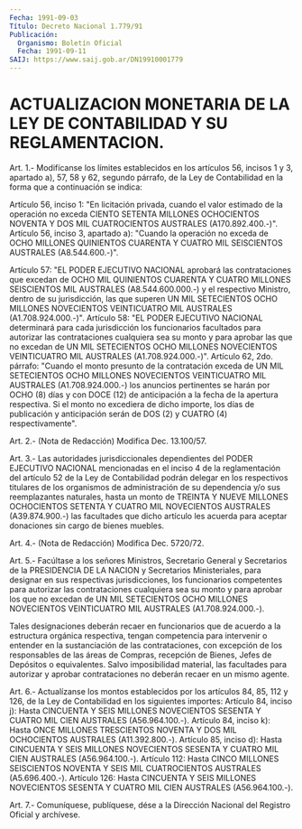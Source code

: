 ```yaml
---
Fecha: 1991-09-03
Título: Decreto Nacional 1.779/91
Publicación:
  Organismo: Boletín Oficial
  Fecha: 1991-09-11
SAIJ: https://www.saij.gob.ar/DN19910001779
---
```

# ACTUALIZACION MONETARIA DE LA LEY DE CONTABILIDAD Y SU REGLAMENTACION.

<a id="1"></a>
Art. 1.- Modifícanse los límites establecidos en los artículos 56, incisos  1  y  3, apartado a), 57, 58 y 62, segundo párrafo, de la Ley de Contabilidad  en  la  forma que a continuación se indica:

Artículo 56, inciso 1:  "En licitación privada, cuando el  valor  estimado  de la operación no  exceda CIENTO SETENTA MILLONES OCHOCIENTOS NOVENTA  Y  DOS  MIL CUATROCIENTOS AUSTRALES (A170.892.400.-)".  Artículo 56, inciso 3, apartado a):  "Cuando   la  operación  no  exceda  de  OCHO  MILLONES  QUINIENTOS CUARENTA Y  CUATRO  MIL SEISCIENTOS AUSTRALES (A8.544.600.-)".

Artículo 57:  "EL  PODER  EJECUTIVO  NACIONAL  aprobará  las  contrataciones  que excedan  de OCHO  MIL  QUINIENTOS    CUARENTA  Y  CUATRO  MILLONES SEISCIENTOS  MIL  AUSTRALES  (A8.544.600.000.-)   y  el  respectivo Ministro,  dentro  de  su  jurisdicción,  las  que superen  UN  MIL SETECIENTOS  OCHO MILLONES NOVECIENTOS VEINTICUATRO  MIL  AUSTRALES (A1.708.924.000.-)".  Artículo 58:  "EL PODER EJECUTIVO  NACIONAL  determinará  para  cada jurisdicción los  funcionarios  facultados  para  autorizar  las  contrataciones cualquiera  sea  su monto y para aprobar las que no excedan  de  UN MIL  SETECIENTOS  OCHO    MILLONES   NOVECIENTOS  VEINTICUATRO  MIL AUSTRALES (A1.708.924.000.-)".  Artículo 62, 2do. párrafo:  "Cuando  el  monto presunto de la contratación  exceda  de  UN  MIL SETECIENTOS OCHO  MILLONES  NOVECIENTOS  VEINTICUATRO MIL AUSTRALES (A1.708.924.000.-) los anuncios pertinentes  se  harán por OCHO (8) días  y  con  DOCE (12) de anticipación a la fecha de  la  apertura respectiva. Si  el monto no excediera de dicho importe, los días de publicación  y  anticipación    serán  de  DOS  (2)  y  CUATRO  (4) respectivamente".

<a id="2"></a>
Art. 2.- (Nota de Redacción) Modifica Dec. 13.100/57.

<a id="3"></a>
Art.  3.-  Las  autoridades  jurisdiccionales dependientes del PODER  EJECUTIVO  NACIONAL  mencionadas   en  el  inciso  4  de  la reglamentación  del  artículo 52 de la Ley de  Contabilidad  podrán delegar  en  los  respectivos    titulares  de  los  organismos  de administración de su dependencia y/o  sus  reemplazantes naturales, hasta  un monto de TREINTA Y NUEVE MILLONES OCHOCIENTOS  SETENTA  Y CUATRO MIL  NOVECIENTOS  AUSTRALES  (A39.874.900.-)  las facultades que  dicho artículo les acuerda para aceptar donaciones  sin  cargo de bienes muebles.

<a id="4"></a>
Art.  4.-  (Nota de Redacción) Modifica Dec. 5720/72.

<a id="5"></a>
Art. 5.- Facúltase a los señores Ministros, Secretario General y  Secretarios  de  la  PRESIDENCIA  DE  LA  NACION  y  Secretarios Ministeriales,  para  designar  en  sus respectivas jurisdicciones, los  funcionarios  competentes  para autorizar  las  contrataciones cualquiera sea su monto y para aprobar  los  que  no  excedan de UN MIL   SETECIENTOS  OCHO  MILLONES  NOVECIENTOS  VEINTICUATRO    MIL AUSTRALES (A1.708.924.000.-).

Tales  designaciones  deberán recaer en funcionarios que de acuerdo a  la  estructura  orgánica  respectiva,  tengan  competencia  para intervenir o entender  en  la  sustanciación de las contrataciones, con  excepción  de  los  responsables  de  las  áreas  de  Compras, recepción  de Bienes, Jefes  de  Depósitos  o  equivalentes.  Salvo imposibilidad  material,  las  facultades  para autorizar y aprobar contrataciones no deberán recaer en un mismo agente.

<a id="6"></a>
Art. 6.- Actualízanse los montos establecidos por los artículos 84,  85,  112  y  126,  de la Ley de Contabilidad en los siguientes importes:  Artículo 84, inciso j):  Hasta CINCUENTA Y SEIS MILLONES  NOVECIENTOS  SESENTA  Y CUATRO MIL CIEN AUSTRALES (A56.964.100.-).  Artículo 84, inciso k):  Hasta  ONCE  MILLONES  TRESCIENTOS  NOVENTA  Y  DOS MIL OCHOCIENTOS AUSTRALES (A11.392.800.-).  Artículo 85, inciso d):  Hasta CINCUENTA Y SEIS MILLONES NOVECIENTOS SESENTA  Y  CUATRO  MIL CIEN AUSTRALES (A56.964.100.-).  Artículo 112:  Hasta  CINCO  MILLONES SEISCIENTOS NOVENTA Y SEIS MIL CUATROCIENTOS AUSTRALES (A5.696.400.-).  Artículo 126:  Hasta CINCUENTA  Y  SEIS  MILLONES NOVECIENTOS SESENTA Y CUATRO MIL CIEN AUSTRALES (A56.964.100.-).

<a id="7"></a>
Art. 7.- Comuníquese, publíquese, dése a la Dirección Nacional del Registro Oficial y archívese.